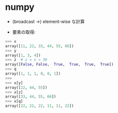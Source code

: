 # numpy

- (broadcast ->) element-wise な計算

- 要素の取得:

```python
>>> x
array([11, 22, 33, 44, 55, 66])
>>> y
array([1, 3, 4])
>>> z  # z = x > 30
array([False, False,  True,  True,  True,  True])
>>> q
array([1, 1, 1, 0, 0, 1])
>>>
>>> x[y]
array([22, 44, 55])
>>> x[z]
array([33, 44, 55, 66])
>>> x[q]
array([22, 22, 22, 11, 11, 22])
```
